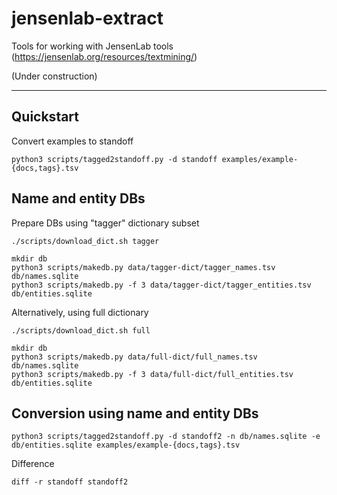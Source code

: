 # jensenlab-extract

Tools for working with JensenLab tools (https://jensenlab.org/resources/textmining/)

(Under construction)

---

## Quickstart

Convert examples to standoff

```
python3 scripts/tagged2standoff.py -d standoff examples/example-{docs,tags}.tsv
```

## Name and entity DBs

Prepare DBs using "tagger" dictionary subset

```
./scripts/download_dict.sh tagger

mkdir db
python3 scripts/makedb.py data/tagger-dict/tagger_names.tsv db/names.sqlite
python3 scripts/makedb.py -f 3 data/tagger-dict/tagger_entities.tsv db/entities.sqlite
```

Alternatively, using full dictionary

```
./scripts/download_dict.sh full

mkdir db
python3 scripts/makedb.py data/full-dict/full_names.tsv db/names.sqlite
python3 scripts/makedb.py -f 3 data/full-dict/full_entities.tsv db/entities.sqlite
```

## Conversion using name and entity DBs

```
python3 scripts/tagged2standoff.py -d standoff2 -n db/names.sqlite -e db/entities.sqlite examples/example-{docs,tags}.tsv
```

Difference

```
diff -r standoff standoff2
```
